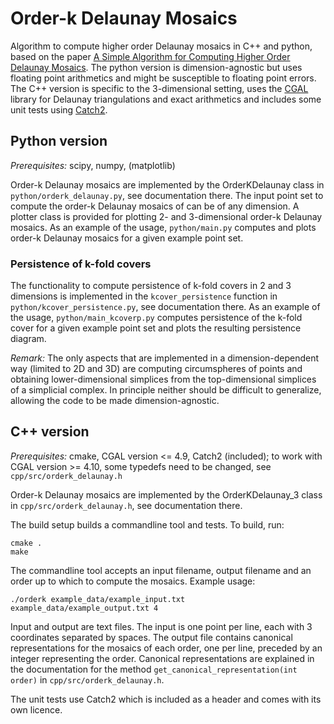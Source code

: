 # Order-k Delaunay Mosaics

Algorithm to compute higher order Delaunay mosaics in C++ and python,
based on the paper [A Simple Algorithm for Computing Higher Order Delaunay
Mosaics](http://pub.ist.ac.at/~edels/Papers/2020-P-01-SimpleAlgorithm.pdf).
The python version is dimension-agnostic but uses floating point arithmetics
and might be susceptible to floating point errors. The C++ version is
specific to the 3-dimensional setting, uses the [CGAL](https://www.cgal.org/)
library for Delaunay triangulations and exact arithmetics and includes
some unit tests using [Catch2](https://github.com/catchorg/Catch2).

## Python version

_Prerequisites:_ scipy, numpy, (matplotlib)

Order-k Delaunay mosaics are implemented by the OrderKDelaunay class in
`python/orderk_delaunay.py`, see documentation there. The input point set to
compute the order-k Delaunay mosaics of can be of any dimension.
A plotter class is provided for plotting 2- and 3-dimensional order-k
Delaunay mosaics. As an example of the usage, `python/main.py` computes
and plots order-k Delaunay mosaics for a given example point set.

### Persistence of k-fold covers

The functionality to compute persistence of k-fold covers in 2 and 3
dimensions is implemented in the `kcover_persistence` function in
`python/kcover_persistence.py`, see documentation there. 
As an example of the usage, `python/main_kcoverp.py` computes persistence
of the k-fold cover for a given example point set and plots the resulting
persistence diagram.

_Remark:_ The only aspects that are implemented in a dimension-dependent way
(limited to 2D and 3D) are computing circumspheres of points and obtaining
lower-dimensional simplices from the top-dimensional simplices of a simplicial
complex. In principle neither should be difficult to generalize, allowing the
code to be made dimension-agnostic.

## C++ version

_Prerequisites:_ cmake, CGAL version <= 4.9, Catch2 (included);
to work with CGAL version >= 4.10, some typedefs need to be changed,
see `cpp/src/orderk_delaunay.h`

Order-k Delaunay mosaics are implemented by the OrderKDelaunay_3 class
in `cpp/src/orderk_delaunay.h`, see documentation there.

The build setup builds a commandline tool and tests. To build, run:
```
cmake .
make
```
The commandline tool accepts an input filename,
output filename and an order up to which to compute the mosaics.
Example usage:
```
./orderk example_data/example_input.txt example_data/example_output.txt 4
```
Input and output are text files. The input is one point per line,
each with 3 coordinates separated by spaces. The output file contains canonical
representations for the mosaics of each order, one per line, preceded by
an integer representing the order. Canonical representations are explained
in the documentation for the method `get_canonical_representation(int order)`
in `cpp/src/orderk_delaunay.h`.

The unit tests use Catch2 which is included as a header and comes
with its own licence.